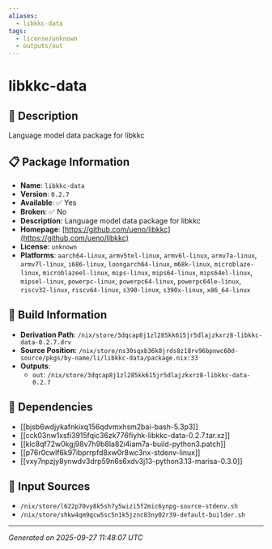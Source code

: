 ```yaml
---
aliases:
  - libkkc-data
tags:
  - license/unknown
  - outputs/out
---
```


# libkkc-data

## 📝 Description

Language model data package for libkkc

## 📋 Package Information

- **Name**: `libkkc-data`
- **Version**: `0.2.7`
- **Available**: ✅ Yes
- **Broken**: ✅ No
- **Description**: Language model data package for libkkc
- **Homepage**: [https://github.com/ueno/libkkc](https://github.com/ueno/libkkc)
- **License**: `unknown`
- **Platforms**: `aarch64-linux`, `armv5tel-linux`, `armv6l-linux`, `armv7a-linux`, `armv7l-linux`, `i686-linux`, `loongarch64-linux`, `m68k-linux`, `microblaze-linux`, `microblazeel-linux`, `mips-linux`, `mips64-linux`, `mips64el-linux`, `mipsel-linux`, `powerpc-linux`, `powerpc64-linux`, `powerpc64le-linux`, `riscv32-linux`, `riscv64-linux`, `s390-linux`, `s390x-linux`, `x86_64-linux`

## 🔧 Build Information

- **Derivation Path**: `/nix/store/3dqcap8j1zl285kk615jr5dlajzkxrz8-libkkc-data-0.2.7.drv`
- **Source Position**: `/nix/store/ns30sqxb36k8jrds8z18rv96bpnwc60d-source/pkgs/by-name/li/libkkc-data/package.nix:33`
- **Outputs**:
  - `out`:  `/nix/store/3dqcap8j1zl285kk615jr5dlajzkxrz8-libkkc-data-0.2.7`

## 🔗 Dependencies

- [[bjsb6wdjykafnkixq156qdvmxhsm2bai-bash-5.3p3]]
- [[cck03nw1xsfi3915fqic36zk776fiyhk-libkkc-data-0.2.7.tar.xz]]
- [[klc8qf72w0kgj98v7h9b8la82i4iam7a-build-python3.patch]]
- [[p76r0cwlf6k97ibprrpfd8xw0r8wc3nx-stdenv-linux]]
- [[vxy7npzjy8ynwdv3drp59n6s6xdv3j13-python3.13-marisa-0.3.0]]

## 📁 Input Sources

- `/nix/store/l622p70vy8k5sh7y5wizi5f2mic6ynpg-source-stdenv.sh`
- `/nix/store/shkw4qm9qcw5sc5n1k5jznc83ny02r39-default-builder.sh`

---
*Generated on 2025-09-27 11:48:07 UTC*
